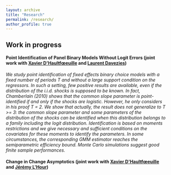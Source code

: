 ```yaml
---
layout: archive
title: "Research"
permalink: /research/
author_profile: true
---
```




## Work in progress

#### Point Identification of Panel Binary Models Without Logit Errors (joint work with [Xavier D'Haultfœeuille](https://faculty.crest.fr/xdhaultfoeuille/) and [Laurent Davezies](http://www.crest.fr/ses.php?user=2986))
*We study point identification of fixed effects binary choice models with a fixed number of periods T and without a large support condition on the regressors. In such a setting, few positive results are available, even if the distribution of the i.i.d. shocks is supposed to be known. In fact, Chamberlain (2010) shows that the common slope parameter is point-identified if and only if the shocks are logistic. However, he only considers in his proof T = 2. We show that actually, the result does not generalize to T >= 3: the common slope parameter and some parameters of the distribution of the shocks can be identified when this distribution belongs to a family including the logit distribution. Identification is based on moments restrictions and we give necessary and sufficient conditions on the covariates for these moments to identify the parameters. In some circumstances, the corresponding GMM estimator reaches the semiparametric efficiency bound. Monte Carlo simulations suggest good finite sample performances.*


#### Change in Change Asymptotics (joint work with [Xavier D'Haultfœeuille](https://faculty.crest.fr/xdhaultfoeuille/) and [Jérémy L'Hour](https://sites.google.com/site/jeremylhour/))
